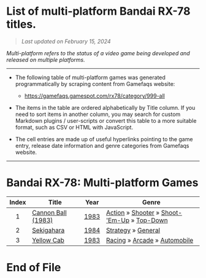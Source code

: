﻿# List of multi-platform Bandai RX-78 titles.

> *Last updated on February 15, 2024*

_Multi-platform refers to the status of a video game being developed and released on multiple platforms._

-----------------------------

 - The following table of multi-platform games was generated programmatically by scraping content from Gamefaqs website: 

    - https://gamefaqs.gamespot.com/rx78/category/999-all
      
 - The items in the table are ordered alphabetically by Title column. If you need to sort items in another column, you may search for custom Markdown plugins / user-scripts or convert this table to a more suitable format, such as CSV or HTML with JavaScript.

 - The cell entries are made up of useful hyperlinks pointing to the game entry, release date information and genre categories from Gamefaqs website.

-----------------------------
# Bandai RX-78∶ Multi-platform Games
|Index|Title|Year|Genre|
|:--:|--|--|--|
|1|<a href="https://gamefaqs.gamespot.com/rx78/442366-cannon-ball-1983" target="_blank" rel="noopener noreferrer">Cannon Ball (1983)</a>|<a href="https://gamefaqs.gamespot.com/rx78/442366-cannon-ball-1983/data" target="_blank" rel="noopener noreferrer">1983</a>|<a href="https://gamefaqs.gamespot.com/rx78/category/54-action" target="_blank" rel="noopener noreferrer">Action</a> &raquo; <a href="https://gamefaqs.gamespot.com/rx78/category/55-action-shooter" target="_blank" rel="noopener noreferrer">Shooter</a> &raquo; <a href="https://gamefaqs.gamespot.com/rx78/category/313-action-shooter-shoot-em-up" target="_blank" rel="noopener noreferrer">Shoot-&#039;Em-Up</a> &raquo; <a href="https://gamefaqs.gamespot.com/rx78/category/272-action-shooter-shoot-em-up-top-down" target="_blank" rel="noopener noreferrer">Top-Down</a>|
|2|<a href="https://gamefaqs.gamespot.com/rx78/442385-sekigahara" target="_blank" rel="noopener noreferrer">Sekigahara</a>|<a href="https://gamefaqs.gamespot.com/rx78/442385-sekigahara/data" target="_blank" rel="noopener noreferrer">1984</a>|<a href="https://gamefaqs.gamespot.com/rx78/category/45-strategy" target="_blank" rel="noopener noreferrer">Strategy</a> &raquo; <a href="https://gamefaqs.gamespot.com/rx78/category/253-strategy-general" target="_blank" rel="noopener noreferrer">General</a>|
|3|<a href="https://gamefaqs.gamespot.com/rx78/442383-yellow-cab" target="_blank" rel="noopener noreferrer">Yellow Cab</a>|<a href="https://gamefaqs.gamespot.com/rx78/442383-yellow-cab/data" target="_blank" rel="noopener noreferrer">1983</a>|<a href="https://gamefaqs.gamespot.com/rx78/category/47-racing" target="_blank" rel="noopener noreferrer">Racing</a> &raquo; <a href="https://gamefaqs.gamespot.com/rx78/category/314-racing-arcade" target="_blank" rel="noopener noreferrer">Arcade</a> &raquo; <a href="https://gamefaqs.gamespot.com/rx78/category/232-racing-arcade-automobile" target="_blank" rel="noopener noreferrer">Automobile</a>|

# End of File